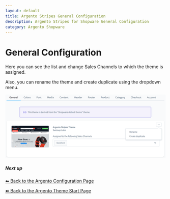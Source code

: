 ```yaml
---
layout: default
title: Argento Stripes General Configuration
description: Argento Stripes for Shopware General Configuration
category: Argento Shopware
---
```


# General Configuration

Here you can see the list and change Sales Channels to which the theme is assigned.

Also, you can rename the theme and create duplicate using the dropdown menu.

![Argento Shopware General Configuration](/images/shopware/configuration/general.png)

##### Next up

[⬅ Back to the Argento Configuration Page](..)

[⬅ Back to the Argento Theme Start Page](../..)

